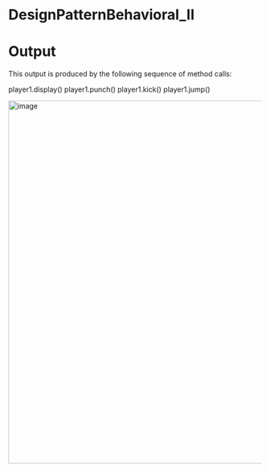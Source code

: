 # DesignPatternBehavioral_II

<h1> Output </h1>
This output is produced by the following sequence of method calls:

player1.display()
player1.punch()
player1.kick()
player1.jump()

<img width="722" alt="image" src="https://user-images.githubusercontent.com/62415768/211357273-f563f873-06b3-4ff1-91b3-1b056edb784a.png">
